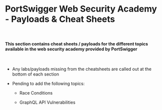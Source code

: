 # PortSwigger Web Security Academy - Payloads & Cheat Sheets

<br>

#### This section contains cheat sheets / payloads for the different topics available in the web security academy provided by PortSwigger

<br>

* Any labs/payloads missing from the cheatsheets are called out at the bottom of each section

  
* Pending to add the following topics:

    * Race Conditions

    * GraphQL API Vulnerabilities
